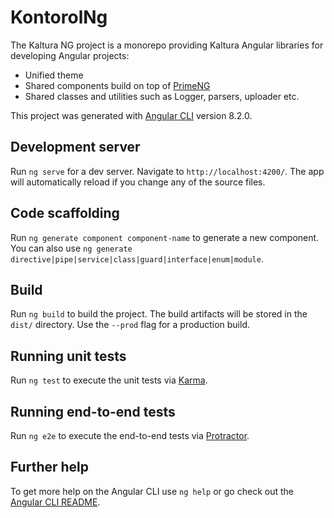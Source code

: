 # KontorolNg

The Kaltura NG project is a monorepo providing Kaltura Angular libraries for developing Angular projects:
* Unified theme
* Shared components build on top of [PrimeNG](https://www.primefaces.org/primeng/#/)
* Shared classes and utilities such as Logger, parsers, uploader etc.

This project was generated with [Angular CLI](https://github.com/angular/angular-cli) version 8.2.0.
<!--
## Storybook

You can view all components styles, behaviour and documentation in the [Storybook project](https://kaltura.github.io/kaltura-ng/index.html)
-->
## Development server

Run `ng serve` for a dev server. Navigate to `http://localhost:4200/`. The app will automatically reload if you change any of the source files.

## Code scaffolding

Run `ng generate component component-name` to generate a new component. You can also use `ng generate directive|pipe|service|class|guard|interface|enum|module`.

## Build

Run `ng build` to build the project. The build artifacts will be stored in the `dist/` directory. Use the `--prod` flag for a production build.

## Running unit tests

Run `ng test` to execute the unit tests via [Karma](https://karma-runner.github.io).

## Running end-to-end tests

Run `ng e2e` to execute the end-to-end tests via [Protractor](http://www.protractortest.org/).

## Further help

To get more help on the Angular CLI use `ng help` or go check out the [Angular CLI README](https://github.com/angular/angular-cli/blob/master/README.md).
